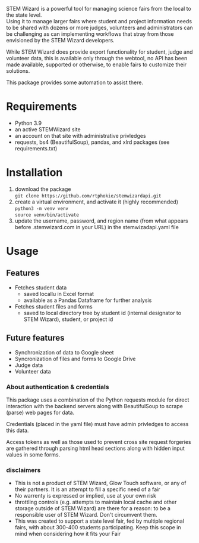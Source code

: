STEM Wizard is a powerful tool for managing science fairs from the local to the state level.  
Using it to manage larger fairs where student and project information needs to be shared with dozens or
more judges, volunteers and administrators can be challenging as can implementing workflows that stray
from those envisioned by the STEM Wizard developers.

While STEM Wizard does provide export functionality for student, judge and volunteer data, this is 
available only through the webtool, no API has been made available, supported or otherwise, to enable
fairs to customize their solutions.

This package provides some automation to assist there.

# Requirements
- Python 3.9
- an active STEMWizard site
- an account on that site with administrative privledges 
- requests, bs4 (BeautifulSoup), pandas, and xlrd packages (see requirements.txt)


# Installation
1. download the package<BR>
   ``git clone https://github.com/rtphokie/stemwizardapi.git``
1. create a virtual environment, and activate it (highly recommended)<BR> 
   ``python3 -m venv venv``<BR>
   ``source venv/bin/activate``
1. update the username, password, and region name (from what appears before .stemwizard.com in your URL) in the stemwizadapi.yaml file

# Usage

   


## Features
- Fetches student data
  - saved locallu in Excel format
  - available as a Pandas Dataframe for further analysis
- Fetches student files and forms  
  - saved to local directory tree by student id (internal designator to STEM Wizard), student, or project id

## Future features
- Synchronization of data to Google sheet
- Syncronization of files and forms to Google Drive 
- Judge data
- Volunteer data

### About authentication & credentials
This package uses a combination of the Python requests module for direct interaction with the backend servers
along with BeautifulSoup to scrape (parse) web pages for data.  

Credentials (placed in the yaml file) must have admin privledges to access this data.

Access tokens as well as those used to prevent cross site request forgeries are gathered through parsing 
html head sections along with hidden input values in some forms. 


### disclaimers
- This is not a product of STEM Wizard, Glow Touch software, or any of their partners.  It is an attempt
  to fill a specific need of a fair
- No warrenty is expressed or implied, use at your own risk
- throttling controls (e.g. attempts to maintain local cache and other storage 
  outside of STEM Wizard) are there for a reason: to be a responsible user of STEM Wizard.
  Don't circumvent them.
- This was created to support a state level fair, fed by multiple regional fairs, with about 300-400 students
  participating.  Keep this scope in mind when considering how it fits your Fair
